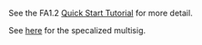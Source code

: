 
See the FA1.2 [Quick Start Tutorial](https://assets.tqtezos.com/token-contracts/1-fa12-lorentz) for more detail.

See [here](README_SPECIALIZED.md) for the specalized multisig.

